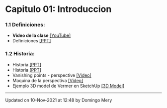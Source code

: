 
# Capitulo 01: Introduccion
### 1.1 Definiciones:
* **Video de la clase** [[YouTube]](https://youtu.be/fzVcnn5cxCA)
* Definiciones [[PPT]](https://github.com/domingomery/vision/blob/master/clases/Cap01_Introduccion/presentations/CV01_Definitions.pptx)
### 1.2 Historia:
* Historia [[PPT]](https://github.com/domingomery/vision/blob/master/clases/Cap01_Introduccion/presentations/CV01_History_1.pptx)
* Historia [[PPT]](https://github.com/domingomery/vision/blob/master/clases/Cap01_Introduccion/presentations/CV01_History_2.pptx)
* Vanishing points - perspective [[Video]](https://www.khanacademy.org/humanities/renaissance-reformation/early-renaissance1/beginners-renaissance-florence/v/how-one-point-linear-perspective-works)
* Maquina de la perspectiva [[Video]](https://www.youtube.com/watch?v=8s1LzIrWbE8)
* Ejemplo 3D model de Vermer en SketchUp [[3D Model]](https://github.com/domingomery/vision/blob/master/clases/Cap01_Introduccion/models/CV01_Veermer_Milk_Maid.skp)
---


Updated on 10-Nov-2021 at 12:48 by Domingo Mery

